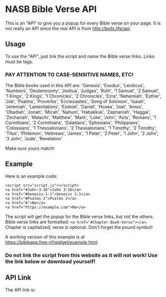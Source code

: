 # NASB Bible Verse API
This is an "API" to give you a popup for every Bible verse on your page. It is not really an API since the real API is from http://bolls.life/api.
## Usage
To use the "API", just link the script and name the Bible verse links.
Links must be <a> tags.
### PAY ATTENTION TO CASE-SENSITIVE NAMES, ETC!
The Bible books used in this API are:
    'Genesis',
    'Exodus',
    'Leviticus',
    'Numbers',
    'Deuteronomy',
    'Joshua',
    'Judges',
    'Ruth',
    '1 Samuel',
    '2 Samuel',
    '1 Kings',
    '2 Kings',
    '1 Chronicles',
    '2 Chronicles',
    'Ezra',
    'Nehemiah',
    'Esther',
    'Job',
    'Psalms',
    'Proverbs',
    'Ecclesiastes',
    'Song of Solomon',
    'Isaiah',
    'Jeremiah',
    'Lamentations',
    'Ezekiel',
    'Daniel',
    'Hosea',
    'Joel',
    'Amos',
    'Obadiah',
    'Jonah',
    'Micah',
    'Nahum',
    'Habakkuk',
    'Zephaniah',
    'Haggai',
    'Zechariah',
    'Malachi',
    'Matthew',
    'Mark',
    'Luke',
    'John',
    'Acts',
    'Romans',
    '1 Corinthians',
    '2 Corinthians',
    'Galatians',
    'Ephesians',
    'Philippians',
    'Colossians',
    '1 Thessalonians', 
    '2 Thessalonians',
    '1 Timothy',
    '2 Timothy',
    'Titus',
    'Philemon',
    'Hebrews',
    'James',
    '1 Peter',
    '2 Peter',
    '1 John',
    '2 John',
    '3 John',
    'Jude',
    'Revelation'

Make sure yours match!

## Example
Here is an example code:
```
<script src="script.js"></script>
<a href="#John-3-16">John 3:16</a>
<a href="#Genesis-1-1">Genesis 1:1</a>
<a href="#Psalms-2">Psalms 2</a>
<a href="#">No</a>
<a href="https://example.com">No</a>
```
The script will get the popup for the Bible verse links, but not the others.
Bible verse links are formatted: ```<a href="#Chapter-Book-Verse"></a>```.
Chapter is capitalized; verse is optional. Don't forget the pound symbol!

A working version of this example is at https://bibleapp.free.nf/widget/example.html.
### Do not link the script from this website as it will not work! Use the link below or download yourself!
## API Link
The API link is:

